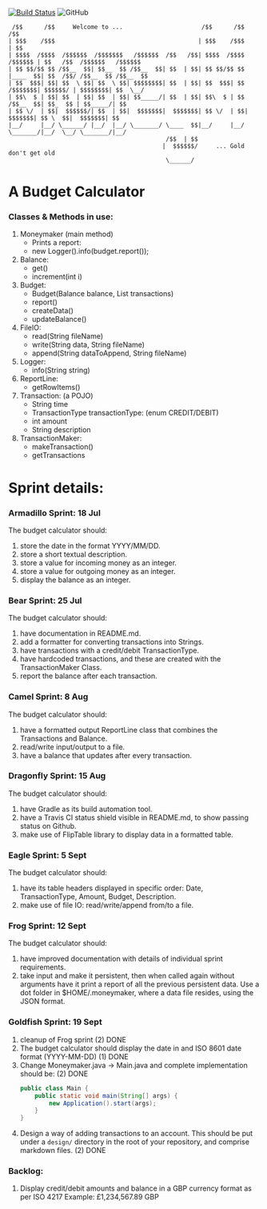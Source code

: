 [![Build Status](https://travis-ci.org/perrymant/moneymaker.svg)](https://travis-ci.org/perrymant/moneymaker)
![GitHub](https://img.shields.io/github/license/perrymant/moneymaker.svg)


```
 /$$      /$$     Welcome to ...                      /$$      /$$           /$$
| $$$    /$$$                                        | $$$    /$$$          | $$
| $$$$  /$$$$  /$$$$$$  /$$$$$$$   /$$$$$$  /$$   /$$| $$$$  /$$$$  /$$$$$$ | $$   /$$  /$$$$$$   /$$$$$$
| $$ $$/$$ $$ /$$__  $$| $$__  $$ /$$__  $$| $$  | $$| $$ $$/$$ $$ |____  $$| $$  /$$/ /$$__  $$ /$$__  $$
| $$  $$$| $$| $$  \ $$| $$  \ $$| $$$$$$$$| $$  | $$| $$  $$$| $$  /$$$$$$$| $$$$$$/ | $$$$$$$$| $$  \__/
| $$\  $ | $$| $$  | $$| $$  | $$| $$_____/| $$  | $$| $$\  $ | $$ /$$__  $$| $$_  $$ | $$_____/| $$
| $$ \/  | $$|  $$$$$$/| $$  | $$|  $$$$$$$|  $$$$$$$| $$ \/  | $$|  $$$$$$$| $$ \  $$|  $$$$$$$| $$
|__/     |__/ \______/ |__/  |__/ \_______/ \____  $$|__/     |__/ \_______/|__/  \__/ \_______/|__/
                                            /$$  | $$
                                           |  $$$$$$/     ... Gold don't get old
                                            \______/
```

# A Budget Calculator

### Classes & Methods in use:
1. Moneymaker (main method)
    - Prints a report:
    - new Logger().info(budget.report());
1. Balance:
    - get()
    - increment(int i)
1. Budget:
    - Budget(Balance balance, List<Transaction> transactions)
    - report()
    - createData()
    - updateBalance()
1. FileIO:
    - read(String fileName)
    - write(String data, String fileName)
    - append(String dataToAppend, String fileName)
1. Logger:
    - info(String string)
1. ReportLine:
    - getRowItems()
1. Transaction: (a POJO)
     - String time
     - TransactionType transactionType: (enum CREDIT/DEBIT)
     - int amount
     - String description
1. TransactionMaker:
    - makeTransaction()
    - getTransactions


# Sprint details:

### Armadillo Sprint: 18 Jul
The budget calculator should:
1. store the date in the format YYYY/MM/DD.
1. store a short textual description.
1. store a value for incoming money as an integer.
1. store a value for outgoing money as an integer.
1. display the balance as an integer.

### Bear Sprint: 25 Jul
The budget calculator should:
1. have documentation in README.md.
1. add a formatter for converting transactions into Strings.
1. have transactions with a credit/debit TransactionType.
1. have hardcoded transactions, and these are created with the TransactionMaker Class.
1. report the balance after each transaction.

### Camel Sprint: 8 Aug
The budget calculator should:
1. have a formatted output ReportLine class that combines the Transactions and Balance.
1. read/write input/output to a file.
1. have a balance that updates after every transaction.

### Dragonfly Sprint: 15 Aug
The budget calculator should:
1. have Gradle as its build automation tool.
1. have a Travis CI status shield visible in README.md, to show passing status on Github.
1. make use of FlipTable library to display data in a formatted table.

### Eagle Sprint: 5 Sept
The budget calculator should:
1. have its table headers displayed in specific order: Date, TransactionType, Amount, Budget, Description.
1. make use of file IO: read/write/append from/to a file.

### Frog Sprint: 12 Sept
The budget calculator should:
1. have improved documentation with details of individual sprint requirements.
1. take input and make it persistent, then when called again without arguments have it print a report of all the previous persistent data. Use a dot folder in $HOME/.moneymaker, where a data file resides, using the JSON format.


### Goldfish Sprint: 19 Sept
1. cleanup of Frog sprint (2) DONE
1. The budget calculator should display the date in and ISO 8601 date format (YYYY-MM-DD) (1)   DONE
1. Change Moneymaker.java -> Main.java and complete implementation should be: (2)               DONE
    ```java
    public class Main {
        public static void main(String[] args) {
            new Application().start(args);
        }
    }
    ```
1. Design a way of adding transactions to an account. 
This should be put under a `design/` directory in the root of your repository, 
and comprise markdown files. (2)                                                                DONE


### Backlog: 
1. Display credit/debit amounts and balance in a GBP currency format as per ISO 4217
Example: £1,234,567.89 GBP